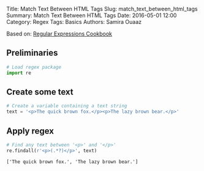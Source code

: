 Title: Match Text Between HTML Tags
Slug: match_text_between_html_tags
Summary: Match Text Between HTML Tags
Date: 2016-05-01 12:00
Category: Regex
Tags: Basics
Authors: Samira Ouaaz



Based on: [Regular Expressions Cookbook](http://shop.oreilly.com/product/0636920023630.do)

## Preliminaries


```python
# Load regex package
import re
```

## Create some text


```python
# Create a variable containing a text string
text = '<p>The quick brown fox.</p><p>The lazy brown bear.</p>'
```

## Apply regex


```python
# Find any text between '<p>' and '</p>'
re.findall(r'<p>(.*?)</p>', text)
```




    ['The quick brown fox.', 'The lazy brown bear.']


